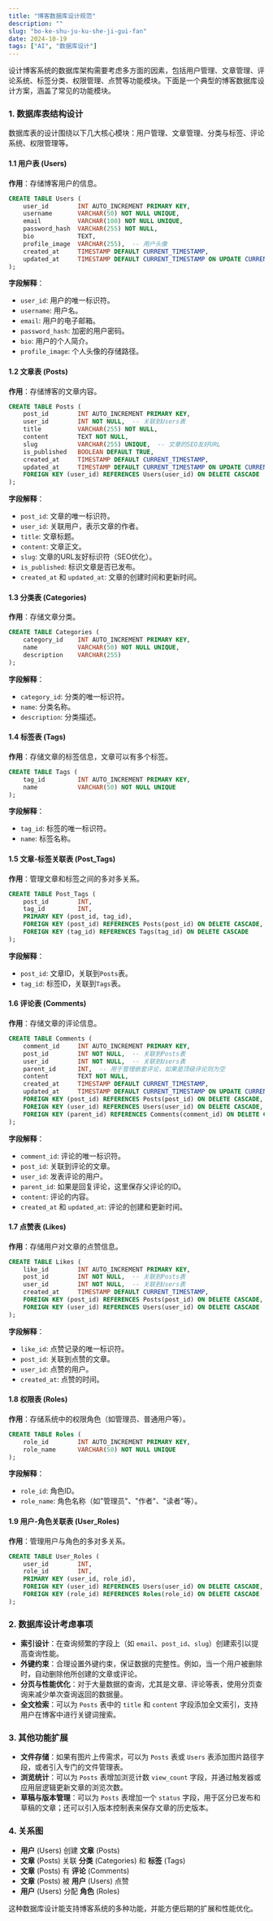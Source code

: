```yaml
---
title: "博客数据库设计规范"
description: ""
slug: "bo-ke-shu-ju-ku-she-ji-gui-fan"
date: 2024-10-19
tags: ["AI", "数据库设计"]
---
```


设计博客系统的数据库架构需要考虑多方面的因素，包括用户管理、文章管理、评论系统、标签分类、权限管理、点赞等功能模块。下面是一个典型的博客数据库设计方案，涵盖了常见的功能模块。



### 1. 数据库表结构设计

数据库表的设计围绕以下几大核心模块：用户管理、文章管理、分类与标签、评论系统、权限管理等。

#### 1.1 用户表 (Users)

**作用**：存储博客用户的信息。

```sql
CREATE TABLE Users (
    user_id        INT AUTO_INCREMENT PRIMARY KEY,
    username       VARCHAR(50) NOT NULL UNIQUE,
    email          VARCHAR(100) NOT NULL UNIQUE,
    password_hash  VARCHAR(255) NOT NULL,
    bio            TEXT,
    profile_image  VARCHAR(255),  -- 用户头像
    created_at     TIMESTAMP DEFAULT CURRENT_TIMESTAMP,
    updated_at     TIMESTAMP DEFAULT CURRENT_TIMESTAMP ON UPDATE CURRENT_TIMESTAMP
);
```

**字段解释**：

- `user_id`: 用户的唯一标识符。
- `username`: 用户名。
- `email`: 用户的电子邮箱。
- `password_hash`: 加密的用户密码。
- `bio`: 用户的个人简介。
- `profile_image`: 个人头像的存储路径。

#### 1.2 文章表 (Posts)

**作用**：存储博客的文章内容。

```sql
CREATE TABLE Posts (
    post_id        INT AUTO_INCREMENT PRIMARY KEY,
    user_id        INT NOT NULL,  -- 关联到Users表
    title          VARCHAR(255) NOT NULL,
    content        TEXT NOT NULL,
    slug           VARCHAR(255) UNIQUE,  -- 文章的SEO友好URL
    is_published   BOOLEAN DEFAULT TRUE,
    created_at     TIMESTAMP DEFAULT CURRENT_TIMESTAMP,
    updated_at     TIMESTAMP DEFAULT CURRENT_TIMESTAMP ON UPDATE CURRENT_TIMESTAMP,
    FOREIGN KEY (user_id) REFERENCES Users(user_id) ON DELETE CASCADE
);
```

**字段解释**：

- `post_id`: 文章的唯一标识符。
- `user_id`: 关联用户，表示文章的作者。
- `title`: 文章标题。
- `content`: 文章正文。
- `slug`: 文章的URL友好标识符（SEO优化）。
- `is_published`: 标识文章是否已发布。
- `created_at` 和 `updated_at`: 文章的创建时间和更新时间。

#### 1.3 分类表 (Categories)

**作用**：存储文章分类。

```sql
CREATE TABLE Categories (
    category_id    INT AUTO_INCREMENT PRIMARY KEY,
    name           VARCHAR(50) NOT NULL UNIQUE,
    description    VARCHAR(255)
);
```

**字段解释**：

- `category_id`: 分类的唯一标识符。
- `name`: 分类名称。
- `description`: 分类描述。

#### 1.4 标签表 (Tags)

**作用**：存储文章的标签信息，文章可以有多个标签。

```sql
CREATE TABLE Tags (
    tag_id         INT AUTO_INCREMENT PRIMARY KEY,
    name           VARCHAR(50) NOT NULL UNIQUE
);
```

**字段解释**：

- `tag_id`: 标签的唯一标识符。
- `name`: 标签名称。

#### 1.5 文章-标签关联表 (Post_Tags)

**作用**：管理文章和标签之间的多对多关系。

```sql
CREATE TABLE Post_Tags (
    post_id        INT,
    tag_id         INT,
    PRIMARY KEY (post_id, tag_id),
    FOREIGN KEY (post_id) REFERENCES Posts(post_id) ON DELETE CASCADE,
    FOREIGN KEY (tag_id) REFERENCES Tags(tag_id) ON DELETE CASCADE
);
```

**字段解释**：

- `post_id`: 文章ID，关联到`Posts`表。
- `tag_id`: 标签ID，关联到`Tags`表。

#### 1.6 评论表 (Comments)

**作用**：存储文章的评论信息。

```sql
CREATE TABLE Comments (
    comment_id     INT AUTO_INCREMENT PRIMARY KEY,
    post_id        INT NOT NULL,  -- 关联到Posts表
    user_id        INT NOT NULL,  -- 关联到Users表
    parent_id      INT,  -- 用于管理嵌套评论，如果是顶级评论则为空
    content        TEXT NOT NULL,
    created_at     TIMESTAMP DEFAULT CURRENT_TIMESTAMP,
    updated_at     TIMESTAMP DEFAULT CURRENT_TIMESTAMP ON UPDATE CURRENT_TIMESTAMP,
    FOREIGN KEY (post_id) REFERENCES Posts(post_id) ON DELETE CASCADE,
    FOREIGN KEY (user_id) REFERENCES Users(user_id) ON DELETE CASCADE,
    FOREIGN KEY (parent_id) REFERENCES Comments(comment_id) ON DELETE CASCADE
);
```

**字段解释**：

- `comment_id`: 评论的唯一标识符。
- `post_id`: 关联到评论的文章。
- `user_id`: 发表评论的用户。
- `parent_id`: 如果是回复评论，这里保存父评论的ID。
- `content`: 评论的内容。
- `created_at` 和 `updated_at`: 评论的创建和更新时间。

#### 1.7 点赞表 (Likes)

**作用**：存储用户对文章的点赞信息。

```sql
CREATE TABLE Likes (
    like_id        INT AUTO_INCREMENT PRIMARY KEY,
    post_id        INT NOT NULL,  -- 关联到Posts表
    user_id        INT NOT NULL,  -- 关联到Users表
    created_at     TIMESTAMP DEFAULT CURRENT_TIMESTAMP,
    FOREIGN KEY (post_id) REFERENCES Posts(post_id) ON DELETE CASCADE,
    FOREIGN KEY (user_id) REFERENCES Users(user_id) ON DELETE CASCADE
);
```

**字段解释**：

- `like_id`: 点赞记录的唯一标识符。
- `post_id`: 关联到点赞的文章。
- `user_id`: 点赞的用户。
- `created_at`: 点赞的时间。

#### 1.8 权限表 (Roles)

**作用**：存储系统中的权限角色（如管理员、普通用户等）。

```sql
CREATE TABLE Roles (
    role_id        INT AUTO_INCREMENT PRIMARY KEY,
    role_name      VARCHAR(50) NOT NULL UNIQUE
);
```

**字段解释**：

- `role_id`: 角色ID。
- `role_name`: 角色名称（如"管理员"、"作者"、"读者"等）。

#### 1.9 用户-角色关联表 (User_Roles)

**作用**：管理用户与角色的多对多关系。

```sql
CREATE TABLE User_Roles (
    user_id        INT,
    role_id        INT,
    PRIMARY KEY (user_id, role_id),
    FOREIGN KEY (user_id) REFERENCES Users(user_id) ON DELETE CASCADE,
    FOREIGN KEY (role_id) REFERENCES Roles(role_id) ON DELETE CASCADE
);
```

### 2. 数据库设计考虑事项

- **索引设计**：在查询频繁的字段上（如 `email`、`post_id`、`slug`）创建索引以提高查询性能。
- **外键约束**：合理设置外键约束，保证数据的完整性。例如，当一个用户被删除时，自动删除他所创建的文章或评论。
- **分页与性能优化**：对于大量数据的查询，尤其是文章、评论等表，使用分页查询来减少单次查询返回的数据量。
- **全文检索**：可以为 `Posts` 表中的 `title` 和 `content` 字段添加全文索引，支持用户在博客中进行关键词搜索。

### 3. 其他功能扩展

- **文件存储**：如果有图片上传需求，可以为 `Posts` 表或 `Users` 表添加图片路径字段，或者引入专门的文件管理表。
- **浏览统计**：可以为 `Posts` 表增加浏览计数 `view_count` 字段，并通过触发器或应用层逻辑更新文章的浏览次数。
- **草稿与版本管理**：可以为 `Posts` 表增加一个 `status` 字段，用于区分已发布和草稿的文章；还可以引入版本控制表来保存文章的历史版本。

### 4. 关系图

- **用户** (Users) 创建 **文章** (Posts)
- **文章** (Posts) 关联 **分类** (Categories) 和 **标签** (Tags)
- **文章** (Posts) 有 **评论** (Comments)
- **文章** (Posts) 被 **用户** (Users) 点赞
- **用户** (Users) 分配 **角色** (Roles)

这种数据库设计能支持博客系统的多种功能，并能方便后期的扩展和性能优化。
